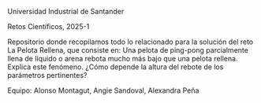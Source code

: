 
Universidad Industrial de Santander 

Retos Científicos, 2025-1


Repositorio donde recopilamos todo lo relacionado para la solución del reto La Pelota Rellena, que consiste en: Una pelota de ping-pong parcialmente llena de líquido o arena rebota mucho más bajo que una pelota rellena. Explica este fenómeno. ¿Cómo depende la altura del rebote de los parámetros pertinentes?

Equipo: Alonso Montagut, Angie Sandoval, Alexandra Peña

